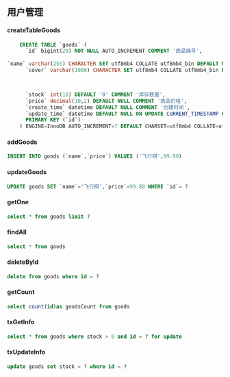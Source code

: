 ## 用户管理

#### createTableGoods
```sql
    CREATE TABLE `goods` (
      `id` bigint(20) NOT NULL AUTO_INCREMENT COMMENT '商品编号',
      
`name` varchar(255) CHARACTER SET utf8mb4 COLLATE utf8mb4_bin DEFAULT NULL COMMENT '商品名称',
      `cover` varchar(1000) CHARACTER SET utf8mb4 COLLATE utf8mb4_bin DEFAULT NULL COMMENT '封面',



      `stock` int(10) DEFAULT '0' COMMENT '库存数量',
      `price` decimal(10,2) DEFAULT NULL COMMENT '商品价格',
      `create_time` datetime DEFAULT NULL COMMENT '创建时间',
      `update_time` datetime DEFAULT NULL ON UPDATE CURRENT_TIMESTAMP COMMENT '更新时间',
      PRIMARY KEY (`id`)
    ) ENGINE=InnoDB AUTO_INCREMENT=7 DEFAULT CHARSET=utf8mb4 COLLATE=utf8mb4_bin;
```
#### addGoods
```sql
INSERT INTO goods (`name`,`price`) VALUES ('飞行棋',99.99)
```
#### updateGoods
```sql
UPDATE goods SET `name`='飞行棋',`price`=99.88 WHERE `id`= ?
```
#### getOne
```sql
select * from goods limit ?
```
#### findAll
```sql
select * from goods
```
#### deleteById
```sql
delete from goods where id = ?
```
#### getCount
```sql
select count(id)as goodsCount from goods
```
#### txGetInfo
```sql
select * from goods where stock > 0 and id = ? for update
```
#### txUpdateInfo
```sql
update goods set stock = ? where id = ?
```